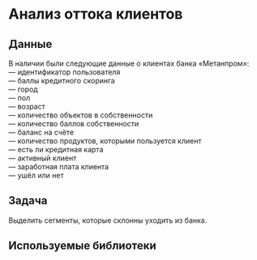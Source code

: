 # Анализ оттока клиентов
## Данные
В наличии были следующие данные о клиентах банка «Метанпром»:  
— идентификатор пользователя   
— баллы кредитного скоринга  
— город  
— пол  
— возраст  
— количество объектов в собственности  
— количество баллов собственности  
— баланс на счёте  
— количество продуктов, которыми пользуется клиент  
— есть ли кредитная карта  
— активный клиент  
— заработная плата клиента  
— ушёл или нет  

## Задача
Выделить сегменты, которые склонны уходить из банка.

## Используемые библиотеки

